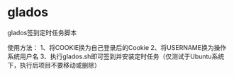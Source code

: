 # glados
glados签到定时任务脚本

使用方法：
1、将COOKIE换为自己登录后的Cookie
2、将USERNAME换为操作系统用户名
3、执行glados.sh即可签到并安装定时任务（仅测试于Ubuntu系统下，执行后项目不要移动或删除）
